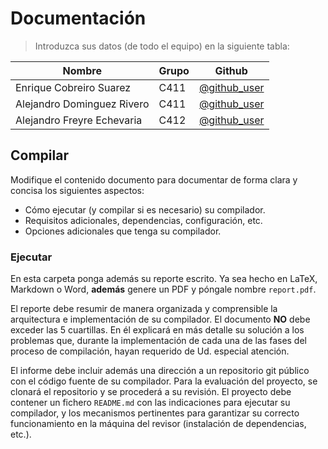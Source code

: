 # Documentación

> Introduzca sus datos (de todo el equipo) en la siguiente tabla:

**Nombre** | **Grupo** | **Github**
--|--|--
Enrique Cobreiro Suarez     | C411 | [@github_user](https://github.com/ecobreiro94)
Alejandro Dominguez Rivero  | C411 | [@github_user](https://github.com/<user>)
Alejandro Freyre Echevaria  | C412 | [@github_user](https://github.com/<user>)

## Compilar

Modifique el contenido documento para documentar de forma clara y concisa los siguientes aspectos:

- Cómo ejecutar (y compilar si es necesario) su compilador.
- Requisitos adicionales, dependencias, configuración, etc.
- Opciones adicionales que tenga su compilador.

### Ejecutar

En esta carpeta ponga además su reporte escrito. Ya sea hecho en LaTeX, Markdown o Word, **además** genere un PDF y póngale nombre `report.pdf`.

El reporte debe resumir de manera organizada y comprensible la arquitectura e implementación de su compilador.
El documento **NO** debe exceder las 5 cuartillas.
En él explicará en más detalle su solución a los problemas que, durante la implementación de cada una de las fases del proceso de compilación, hayan requerido de Ud. especial atención.

El informe debe incluir además una dirección a un repositorio git público con el código fuente de su compilador. Para la evaluación del proyecto, se clonará el repositorio y se procederá a su revisión. El proyecto debe contener un fichero `README.md` con las indicaciones para ejecutar su compilador, y los mecanismos pertinentes para garantizar su correcto funcionamiento en la máquina del revisor (instalación de dependencias, etc.).
